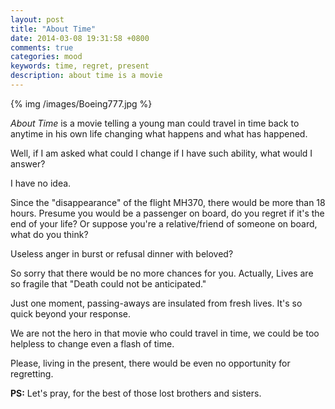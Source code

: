 ```yaml
---
layout: post
title: "About Time"
date: 2014-03-08 19:31:58 +0800
comments: true
categories: mood
keywords: time, regret, present
description: about time is a movie
---
```


{% img /images/Boeing777.jpg %}  
  
*About Time* is a movie telling a young man could travel in time back to anytime in his own life changing what happens and what has happened.<!--more-->  
  
Well, if I am asked what could I change if I have such ability, what would I answer?  
  
I have no idea.  
  
Since the "disappearance" of the flight MH370, there would be more than 18 hours. Presume you would be a passenger on board, do you regret if it's the end of your life? Or suppose you're a relative/friend of someone on board, what do you think?  
  
Useless anger in burst or refusal dinner with beloved?  
  
So sorry that there would be no more chances for you. Actually, Lives are so fragile that "Death could not be anticipated."  
  
Just one moment, passing-aways are insulated from fresh lives. It's so quick beyond your response.  
  
We are not the hero in that movie who could travel in time, we could be too helpless to change even a flash of time.  
  
Please, living in the present, there would be even no opportunity for regretting.  
  
**PS:** Let's pray, for the best of those lost brothers and sisters.